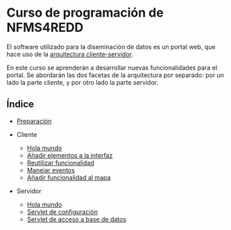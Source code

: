 # Curso de programación de NFMS4REDD

El software utilizado para la diseminación de datos es un portal web, que hace uso de la [arquitectura cliente-servidor](https://es.wikipedia.org/wiki/Cliente-servidor).

En este curso se aprenderán a desarrollar nuevas funcionalidades para el portal. Se abordarán las dos facetas de la arquitectura por separado: por un lado la parte cliente, y por otro lado la parte servidor.

## Índice

* [Preparación](setup.md)
* Cliente

	* [Hola mundo](client/hello_world.md)
	* [Añadir elementos a la interfaz](client/add_ui.md)
	* [Reutilizar funcionalidad](client/reuse.md)
	* [Manejar eventos](client/events.md)
	* [Añadir funcionalidad al mapa](client/add_map_functionality.md)

* Servidor

	* [Hola mundo](server/hello_world.md)
	* [Servlet de configuración](server/config_servlet.md)
	* [Servlet de acceso a base de datos](server/db_servlet.md)
